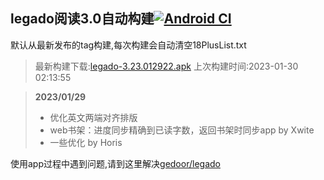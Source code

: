 ## legado阅读3.0自动构建[![Android CI](https://github.com/10bits/gedoor-Build/workflows/Android%20CI/badge.svg)](https://github.com/10bits/gedoor-Build/actions)

默认从最新发布的tag构建,每次构建会自动清空18PlusList.txt

> 最新构建下载:[legado-3.23.012922.apk](https://github.com/10bits/gedoor-Build/releases/download/legado-3.23.012922/legado-3.23.012922.apk) 上次构建时间:2023-01-30 02:13:55
<!--start-->
> **2023/01/29**
> 
> * 优化英文两端对齐排版
> * web书架：进度同步精确到已读字数，返回书架时同步app by Xwite
> * 一些优化 by Horis
<!--end-->
  
使用app过程中遇到问题,请到这里解决[gedoor/legado](https://github.com/gedoor/legado/issues)

